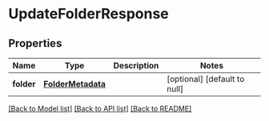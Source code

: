 # UpdateFolderResponse
## Properties

| Name | Type | Description | Notes |
|------------ | ------------- | ------------- | -------------|
| **folder** | [**FolderMetadata**](FolderMetadata.md) |  | [optional] [default to null] |

[[Back to Model list]](../README.md#documentation-for-models) [[Back to API list]](../README.md#documentation-for-api-endpoints) [[Back to README]](../README.md)

